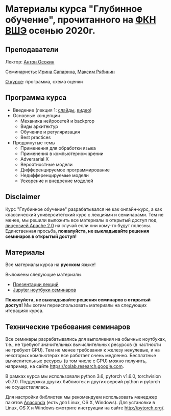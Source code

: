 # Материалы курса "Глубинное обучение", прочитанного на [ФКН ВШЭ](https://cs.hse.ru/) осенью 2020г.

## Преподаватели
Лектор: [Антон Осокин](https://aosokin.github.io/)

Семинаристы: [Ирина Сапарина](https://github.com/saparina), [Максим Рябинин](https://www.hse.ru/staff/mryabinin)

[О курсе](lectures/DL20-fall-about.pdf): программа, схема оценки

## Программа курса
* Введение (лекция 1: [слайды](lectures/DL20-fall-lecture1-intro.pdf), [видео](https://youtu.be/k3QZU5a1oRA))
* Основные концепции
  - Механика нейросетей и backprop
  - Виды архитектур
  - Обучение и регуляризация
  - Best practices
* Продвинутые темы
  - Применения для обработки языка
  - Применения в компьютерном зрении
  - Adversarial X
  - Вероятностные модели
  - Дифференцируемое программирование
  - Недифференцируемые модели
  - Ускорение и внедрение моделей

## Disclaimer
Курс "Глубинное обучение" разрабатывался не как онлайн-курс, а как классический университетский курс с лекциями и семинарами.
Тем не менее, мы решили выложить все материалы в открытый доступ под [лицензией Apache 2.0](../LICENSE) на случай если они кому-то будут полезны.
Единственная просьба, **пожалуйста, не выкладывайте решения семинаров в открытый доступ!** 
  
## Материалы
Все материалы курса на **русском** языке!

Выложены следующие материалы:
* [Презентации лекций](lectures)
* [Jupyter ноутбуки семинаров](seminars) 

**Пожалуйста, не выкладывайте решения семинаров в открытый доступ!** Мы хотим переиспользовать материалы на следующих итерациях курса.
 
## Технические требования семинаров
Все семинары разрабатывались для выполнения на обычных ноутбуках, т.е., не требуют значительных вычислительных ресурсов (в частности не требуют GPU). Тем не менее требования к железу ненулевые, и на некоторых компьютерах все работает очень медленно. Бесплатные вычислительные ресурсы (в том числе с GPU) можно получить, например, на сайте https://colab.research.google.com.

В рамках курса мы использовали python 3.6, pytorch v1.6.0, torchvision v0.7.0. Поддержка других библиотек и других версий python и pytorch не осуществлялась.
 
Для настройки библиотек мы рекомендуем использовать менеджер пакетов [Anaconda](https://www.anaconda.com/) (есть для Linux, OS X, Windows). Для установки в Linux, OS X и Windows смотрите инструкции на сайте http://pytorch.org/. 
 
